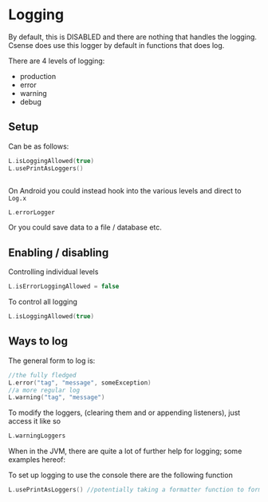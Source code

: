# Logging

By default, this is DISABLED and there are nothing that handles the logging. Csense does use this logger by default in
functions that does log.

There are 4 levels of logging:

- production
- error
- warning
- debug

## Setup

Can be as follows:

```kotlin
L.isLoggingAllowed(true)
L.usePrintAsLoggers()  
```


```kotlin

```

On Android you could instead hook into the various levels and direct to `Log.x`

```kotlin
L.errorLogger
```

Or you could save data to a file / database etc.

## Enabling / disabling

Controlling individual levels

```kotlin
L.isErrorLoggingAllowed = false
```

To control all logging

```kotlin
L.isLoggingAllowed(true)
```

## Ways to log

The general form to log is:

````kotlin
//the fully fledged 
L.error("tag", "message", someException)
//a more regular log
L.warning("tag", "message")
````

To modify the loggers, (clearing them and or appending listeners), just access it like so

````kotlin
L.warningLoggers
````

When in the JVM, there are quite a lot of further help for logging; some examples hereof:

To set up logging to use the console there are the following function

```kotlin
L.usePrintAsLoggers() //potentially taking a formatter function to format the logs.

```